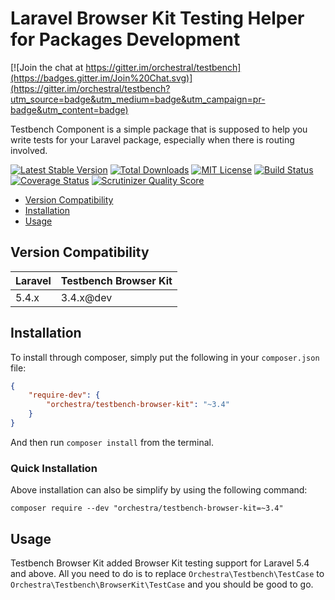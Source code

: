 Laravel Browser Kit Testing Helper for Packages Development
==============

[![Join the chat at https://gitter.im/orchestral/testbench](https://badges.gitter.im/Join%20Chat.svg)](https://gitter.im/orchestral/testbench?utm_source=badge&utm_medium=badge&utm_campaign=pr-badge&utm_content=badge)

Testbench Component is a simple package that is supposed to help you write tests for your Laravel package, especially when there is routing involved.

[![Latest Stable Version](https://img.shields.io/github/release/orchestral/testbench-browser-kit.svg?style=flat-square)](https://packagist.org/packages/orchestra/testbench-browser-kit)
[![Total Downloads](https://img.shields.io/packagist/dt/orchestra/testbench-browser-kit.svg?style=flat-square)](https://packagist.org/packages/orchestra/testbench-browser-kit)
[![MIT License](https://img.shields.io/packagist/l/orchestra/testbench-browser-kit.svg?style=flat-square)](https://packagist.org/packages/orchestra/testbench-browser-kit)
[![Build Status](https://img.shields.io/travis/orchestral/testbench-browser-kit/3.4.svg?style=flat-square)](https://travis-ci.org/orchestral/testbench-browser-kit)
[![Coverage Status](https://img.shields.io/coveralls/orchestral/testbench-browser-kit/3.4.svg?style=flat-square)](https://coveralls.io/r/orchestral/testbench-browser-kit?branch=3.4)
[![Scrutinizer Quality Score](https://img.shields.io/scrutinizer/g/orchestral/testbench-browser-kit/3.4.svg?style=flat-square)](https://scrutinizer-ci.com/g/orchestral/testbench-browser-kit/)

* [Version Compatibility](#version-compatibility)
* [Installation](#installation)
* [Usage](#usage)

## Version Compatibility

 Laravel  | Testbench Browser Kit
:---------|:----------
 5.4.x    | 3.4.x@dev

## Installation

To install through composer, simply put the following in your `composer.json` file:

```json
{
    "require-dev": {
        "orchestra/testbench-browser-kit": "~3.4"
    }
}
```

And then run `composer install` from the terminal.

### Quick Installation

Above installation can also be simplify by using the following command:

    composer require --dev "orchestra/testbench-browser-kit=~3.4"

## Usage

Testbench Browser Kit added Browser Kit testing support for Laravel 5.4 and above. All you need to do is to replace `Orchestra\Testbench\TestCase` to `Orchestra\Testbench\BrowserKit\TestCase` and you should be good to go.
